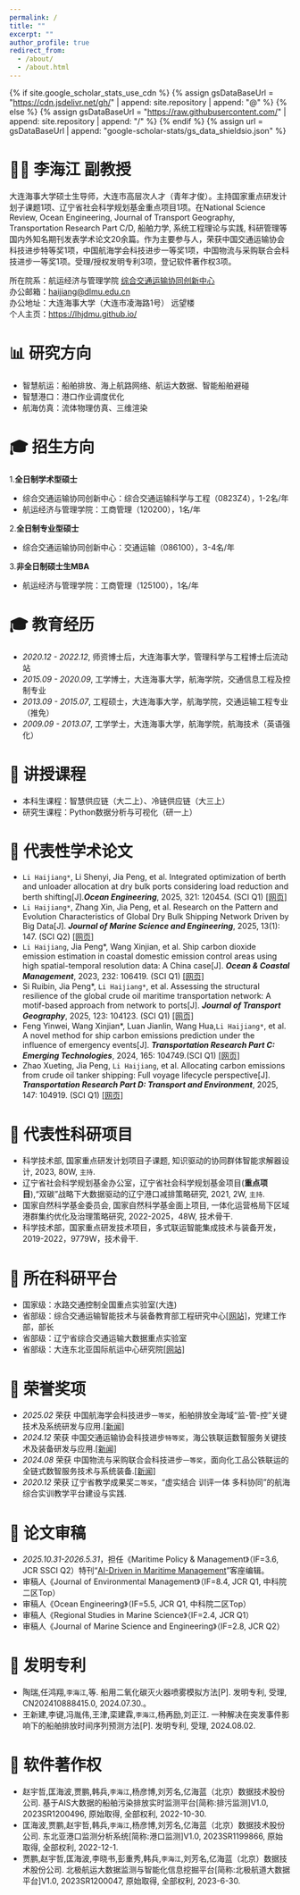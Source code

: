 ```yaml
---
permalink: /
title: ""
excerpt: ""
author_profile: true
redirect_from: 
  - /about/
  - /about.html
---
```


{% if site.google_scholar_stats_use_cdn %}
{% assign gsDataBaseUrl = "https://cdn.jsdelivr.net/gh/" | append: site.repository | append: "@" %}
{% else %}
{% assign gsDataBaseUrl = "https://raw.githubusercontent.com/" | append: site.repository | append: "/" %}
{% endif %}
{% assign url = gsDataBaseUrl | append: "google-scholar-stats/gs_data_shieldsio.json" %}

<span class='anchor' id='about-me'></span>
# 👨‍🎓 李海江 副教授
大连海事大学硕士生导师，大连市高层次人才（青年才俊）。主持国家重点研发计划子课题1项、辽宁省社会科学规划基金重点项目1项。在National Science Review, Ocean Engineering, Journal of Transport Geography, Transportation Research Part C/D, 船舶力学, 系统工程理论与实践, 科研管理等国内外知名期刊发表学术论文20余篇。作为主要参与人，荣获中国交通运输协会科技进步特等奖1项，中国航海学会科技进步一等奖1项，中国物流与采购联合会科技进步一等奖1项。受理/授权发明专利3项，登记软件著作权3项。

所在院系：航运经济与管理学院 <a href="http://www.cicts-dmu.com/">综合交通运输协同创新中心</a><br>
办公邮箱：haijiang@dlmu.edu.cn <br>
办公地址：大连海事大学（大连市凌海路1号） 远望楼<br>
个人主页：<a href="https://lhjdmu.github.io/">https://lhjdmu.github.io/</a>

<span class='anchor' id='-yjfx'></span>
# 📊 研究方向
- 智慧航运：船舶排放、海上航路网络、航运大数据、智能船舶避碰
- 智慧港口：港口作业调度优化
- 航海仿真：流体物理仿真、三维渲染

<span class='anchor' id='-zsfx'></span>
# 🎓 招生方向
1.<b>全日制学术型硕士</b><br>
- 综合交通运输协同创新中心：综合交通运输科学与工程（0823Z4），1-2名/年<br>
- 航运经济与管理学院：工商管理（120200），1名/年

2.<b>全日制专业型硕士</b><br>
- 综合交通运输协同创新中心：交通运输（086100），3-4名/年

3.<b>非全日制硕士生MBA</b><br>
- 航运经济与管理学院：工商管理（125100），1名/年

<span class='anchor' id='-jyjl'></span>
# 🎓 教育经历
- *2020.12 - 2022.12*, 师资博士后，大连海事大学，管理科学与工程博士后流动站
- *2015.09 - 2020.09*, 工学博士，大连海事大学，航海学院，交通信息工程及控制专业
- *2013.09 - 2015.07*, 工程硕士，大连海事大学，航海学院，交通运输工程专业（推免）
- *2009.09 - 2013.07*, 工学学士，大连海事大学，航海学院，航海技术（英语强化）

<span class='anchor' id='-jskc'></span>
# 📐 讲授课程
- 本科生课程：智慧供应链（大二上）、冷链供应链（大三上）
- 研究生课程：Python数据分析与可视化（研一上）

<span class='anchor' id='-xslw'></span>
# 📝 代表性学术论文
-	`Li Haijiang*`, Li Shenyi, Jia Peng, et al. Integrated optimization of berth and unloader allocation at dry bulk ports considering load reduction and berth shifting[J].<i><b>Ocean Engineering</b></i>, 2025, 321: 120454. (SCI Q1)
[[网页]](https://doi.org/10.1016/j.oceaneng.2025.120454)
-	`Li Haijiang*`, Zhang Xin, Jia Peng, et al. Research on the Pattern and Evolution Characteristics of Global Dry Bulk Shipping Network Driven by Big Data[J]. <i><b>Journal of Marine Science and Engineering</b></i>, 2025, 13(1): 147. (SCI Q2)
[[网页]](https://doi.org/10.3390/jmse13010147)
-	`Li Haijiang`, Jia Peng*, Wang Xinjian, et al. Ship carbon dioxide emission estimation in coastal domestic emission control areas using high spatial-temporal resolution data: A China case[J]. <i><b>Ocean & Coastal Management</b></i>, 2023, 232: 106419. (SCI Q1)
[[网页]](https://doi.org/10.1016/j.ocecoaman.2022.106419)
-	Si Ruibin, Jia Peng*, `Li Haijiang*`, et al. Assessing the structural resilience of the global crude oil maritime transportation network: A motif-based approach from network to ports[J]. <i><b>Journal of Transport Geography</b></i>, 2025, 123: 104123. (SCI Q1)
[[网页]](https://doi.org/10.1016/j.jtrangeo.2025.104123)
-	Feng Yinwei, Wang Xinjian*, Luan Jianlin, Wang Hua,`Li Haijiang*`, et al. A novel method for ship carbon emissions prediction under the influence of emergency events[J]. <i><b>Transportation Research Part C: Emerging Technologies</b></i>, 2024, 165: 104749.(SCI Q1)
[[网页]](https://doi.org/10.1016/j.trc.2024.104749)
-	Zhao Xueting, Jia Peng, `Li Haijiang`, et al. Allocating carbon emissions from crude oil tanker shipping: Full voyage lifecycle perspective[J]. <i><b>Transportation Research Part D: Transport and Environment</b></i>, 2025, 147: 104919. (SCI Q1)
[[网页]](https://doi.org/10.1016/j.trd.2025.104919)

<span class='anchor' id='-kyxm'></span>
# 📃 代表性科研项目
- 科学技术部, 国家重点研发计划项目子课题, 知识驱动的协同群体智能求解器设计, 2023, 80W, `主持`.
- 辽宁省社会科学规划基金办公室，辽宁省社会科学规划基金项目(<b>重点项目</b>),“双碳”战略下大数据驱动的辽宁港口减排策略研究, 2021, 2W, `主持`.
- 国家自然科学基金委员会, 国家自然科学基金面上项目, 一体化运营格局下区域港群集约优化及治理策略研究, 2022-2025，48W, 技术骨干.
- 科学技术部，国家重点研发技术项目，多式联运智能集成技术与装备开发，2019-2022，9779W，技术骨干.

<span class='anchor' id='-kypt'></span>
# 🏢 所在科研平台
- 国家级：水路交通控制全国重点实验室(大连)
- 省部级：综合交通运输智能技术与装备教育部工程研究中心[[网站]](https://gczx.portal.dasc.org.cn/)，党建工作部，部长
- 省部级：辽宁省综合交通运输大数据重点实验室
- 省部级：大连东北亚国际航运中心研究院[[网站]](http://www.dasc.org.cn/)

<span class='anchor' id='-ryjx'></span>
# 🏅 荣誉奖项
- *2025.02* 荣获 中国航海学会科技进步`一等奖`，船舶排放全海域“监-管-控”关键技术及系统研发与应用.[[新闻]](https://news.dlmu.edu.cn/info/1356/784377.htm)
- *2024.12* 荣获 中国交通运输协会科技进步`特等奖`，海公铁联运数智服务关键技术及装备研发与应用.[[新闻]](https://news.dlmu.edu.cn/info/1356/783107.htm)
- *2024.08* 荣获 中国物流与采购联合会科技进步`一等奖`，面向化工品公铁联运的全链式数智服务技术与系统装备.[[新闻]](https://www.dlmu.edu.cn/info/2505/163958.htm)
- *2020.12* 荣获 辽宁省教学成果奖`二等奖`，“虚实结合 训评一体 多科协同”的航海综合实训教学平台建设与实践.

<span class='anchor' id='-lwsg'></span>
# 📰 论文审稿
-	*2025.10.31-2026.5.31*，担任《Maritime Policy & Management》（IF=3.6, JCR SSCI Q2）特刊“<a href="https://lhjdmu.github.io/images/mpmsi.jpg" download="beautiful_cat.jpg">AI-Driven in Maritime Management</a>”客座编辑。
- 审稿人《Journal of Environmental Management》（IF=8.4, JCR Q1, 中科院二区Top）
-	审稿人《Ocean Engineering》（IF=5.5, JCR Q1, 中科院二区Top）
-	审稿人《Regional Studies in Marine Science》（IF=2.4, JCR Q1）
-	审稿人《Journal of Marine Science and Engineering》（IF=2.8, JCR Q2）

<span class='anchor' id='-fmzl'></span>
# 📰 发明专利
-	陶瑞,任鸿翔,`李海江`,等. 船用二氧化碳灭火器喷雾模拟方法[P]. 发明专利, 受理, CN202410888415.0, 2024.07.30.。
- 王新建,李键,冯胤伟,王津,栾建霖,`李海江`,杨再励,刘正江. 一种解决在突发事件影响下的船舶排放时间序列预测方法[P]. 发明专利, 受理, 2024.08.02.

<span class='anchor' id='-rjzzq'></span>
# 📰 软件著作权
- 赵宇哲,匡海波,贾鹏,韩兵,`李海江`,杨彦博,刘芳名,亿海蓝（北京）数据技术股份公司. 基于AIS大数据的船舶污染排放实时监测平台[简称:排污监测]V1.0, 2023SR1200496, 原始取得, 全部权利, 2022-10-30.
- 匡海波,贾鹏,赵宇哲,韩兵,`李海江`,杨彦博,刘芳名,亿海蓝（北京）数据技术股份公司. 东北亚港口监测分析系统[简称:港口监测]V1.0, 2023SR1199866, 原始取得, 全部权利, 2022-12-1.
- 贾鹏,赵宇哲,匡海波,李晓书,彭重秀,韩兵,`李海江`,刘芳名,亿海蓝（北京）数据技术股份公司. 北极航运大数据监测与智能化信息挖掘平台[简称:北极航道大数据平台]V1.0, 2023SR1200047, 原始取得, 全部权利, 2023-6-30.

